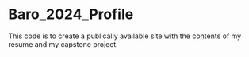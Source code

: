 # Baro_2024_Profile
This code is to create a publically available site with the contents of my resume and my capstone project.
